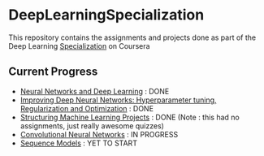 # DeepLearningSpecialization
This repository contains the assignments and projects done as part of the Deep Learning [Specialization](https://www.coursera.org/specializations/deep-learning) on Coursera

## Current Progress

  - [Neural Networks and Deep Learning](https://www.coursera.org/learn/neural-networks-deep-learning) : DONE
  - [Improving Deep Neural Networks: Hyperparameter tuning, Regularization and Optimization](https://www.coursera.org/learn/deep-neural-network) : DONE
  - [Structuring Machine Learning Projects](https://www.coursera.org/learn/machine-learning-projects) : DONE (Note : this had no assignments, just really awesome quizzes)
  - [Convolutional Neural Networks](https://www.coursera.org/learn/convolutional-neural-networks) : IN PROGRESS
  - [Sequence Models](https://www.coursera.org/learn/nlp-sequence-models) : YET TO START
